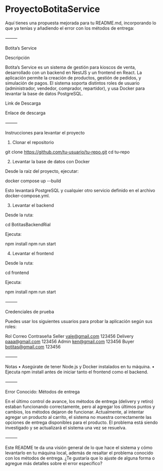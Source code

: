 # ProyectoBotitaService

Aquí tienes una propuesta mejorada para tu README.md, incorporando lo que ya tenías y añadiendo el error con los métodos de entrega:

⸻

Botita’s Service

Descripción

Botita’s Service es un sistema de gestión para kioscos de venta, desarrollado con un backend en NestJS y un frontend en React. La aplicación permite la creación de productos, gestión de pedidos, y simulación de pagos. El sistema soporta distintos roles de usuario (administrador, vendedor, comprador, repartidor), y usa Docker para levantar la base de datos PostgreSQL.

Link de Descarga

Enlace de descarga

⸻

Instrucciones para levantar el proyecto

1. Clonar el repositorio

git clone https://github.com/tu-usuario/tu-repo.git
cd tu-repo

2. Levantar la base de datos con Docker

Desde la raíz del proyecto, ejecutar:

docker compose up --build

Esto levantará PostgreSQL y cualquier otro servicio definido en el archivo docker-compose.yml.

3. Levantar el backend

Desde la ruta:

cd BotitasBackendRial

Ejecuta:

npm install
npm run start

4. Levantar el frontend

Desde la ruta:

cd frontend

Ejecuta:

npm install
npm run start


⸻

Credenciales de prueba

Puedes usar los siguientes usuarios para probar la aplicación según sus roles:

Rol	Correo	Contraseña
Seller	vale@gmail.com	123456
Delivery	paaa@gmail.com	123456
Admin	ken@gmail.com	123456
Buyer	botitas@gmail.com	123456


⸻

Notas
	•	Asegúrate de tener Node.js y Docker instalados en tu máquina.
	•	Ejecuta npm install antes de iniciar tanto el frontend como el backend.

⸻

Error Conocido: Métodos de entrega

En el último control de avance, los métodos de entrega (delivery y retiro) estaban funcionando correctamente, pero al agregar los últimos puntos y cambios, los métodos dejaron de funcionar. Actualmente, al intentar agregar un producto al carrito, el sistema no muestra correctamente las opciones de entrega disponibles para el producto. El problema está siendo investigado y se actualizará el sistema una vez se resuelva.

⸻

Este README te da una visión general de lo que hace el sistema y cómo levantarlo en tu máquina local, además de resaltar el problema conocido con los métodos de entrega. ¿Te gustaría que lo ajuste de alguna forma o agregue más detalles sobre el error específico?